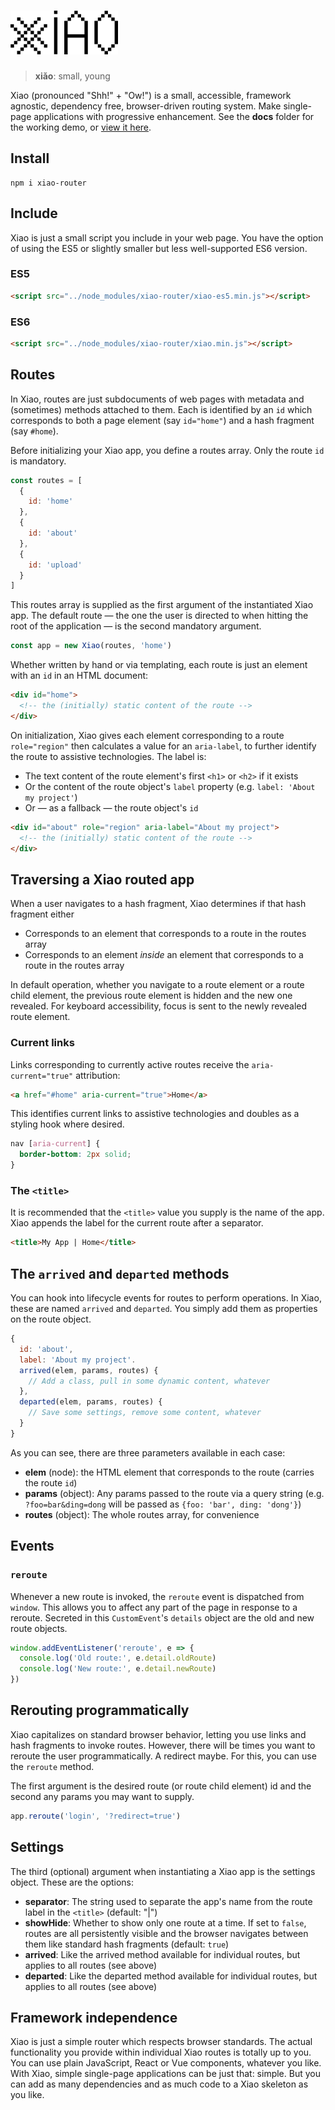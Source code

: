 # ![Xiao](images/xiao.png)

> **xiǎo**: small, young

Xiao (pronounced "Shh!" + "Ow!") is a small, accessible, framework agnostic, dependency free, browser-driven routing system. Make single-page applications with progressive enhancement. See the **docs** folder for the working demo, or <a href="https://heydon.github.io/xiao">view it here</a>.

## Install

```
npm i xiao-router
```

## Include

Xiao is just a small script you include in your web page. You have the option of using the ES5 or slightly smaller but less well-supported ES6 version.

### ES5

```html
<script src="../node_modules/xiao-router/xiao-es5.min.js"></script>
```

### ES6

```html
<script src="../node_modules/xiao-router/xiao.min.js"></script>
```

## Routes

In Xiao, routes are just subdocuments of web pages with metadata and (sometimes) methods attached to them. Each is identified by an `id` which corresponds to both a page element (say `id="home"`) and a hash fragment (say `#home`).

Before initializing your Xiao app, you define a routes array. Only the route `id` is mandatory.

```js
const routes = [
  {
    id: 'home'
  },
  {
    id: 'about'
  },
  {
    id: 'upload'
  }
]
```

This routes array is supplied as the first argument of the instantiated Xiao app. The default route — the one the user is directed to when hitting the root of the application — is the second mandatory argument.

```js
const app = new Xiao(routes, 'home')
```

Whether written by hand or via templating, each route is just an element with an `id` in an HTML document:

```html
<div id="home">
  <!-- the (initially) static content of the route -->
</div>
```

On initialization, Xiao gives each element corresponding to a route `role="region"` then calculates a value for an `aria-label`, to further identify the route to assistive technologies. The label is:

* The text content of the route element's first `<h1>` or `<h2>` if it exists
* Or the content of the route object's `label` property (e.g. `label: 'About my project'`)
* Or — as a fallback — the route object's `id`

```html
<div id="about" role="region" aria-label="About my project">
  <!-- the (initially) static content of the route -->
</div>
```

## Traversing a Xiao routed app

When a user navigates to a hash fragment, Xiao determines if that hash fragment either

* Corresponds to an element that corresponds to a route in the routes array
* Corresponds to an element _inside_ an element that corresponds to a route in the routes array

In default operation, whether you navigate to a route element or a route child element, the previous route element is hidden and the new one revealed. For keyboard accessibility, focus is sent to the newly revealed route element.

### Current links

Links corresponding to currently active routes receive the `aria-current="true"` attribution:

```html
<a href="#home" aria-current="true">Home</a>
```

This identifies current links to assistive technologies and doubles as a styling hook where desired.

```css
nav [aria-current] {
  border-bottom: 2px solid;
}
```

### The `<title>`

It is recommended that the `<title>` value you supply is the name of the app. Xiao appends the label for the current route after a separator.

```html
<title>My App | Home</title>
```

## The `arrived` and `departed` methods

You can hook into lifecycle events for routes to perform operations. In Xiao, these are named `arrived` and `departed`. You simply add them as properties on the route object.

```js
{
  id: 'about',
  label: 'About my project'.
  arrived(elem, params, routes) {
    // Add a class, pull in some dynamic content, whatever
  },
  departed(elem, params, routes) {
    // Save some settings, remove some content, whatever
  }
}
```

As you can see, there are three parameters available in each case:

* **elem** (node): the HTML element that corresponds to the route (carries the route `id`)
* **params** (object): Any params passed to the route via a query string (e.g. `?foo=bar&ding=dong` will be passed as `{foo: 'bar', ding: 'dong'}`)
* **routes** (object): The whole routes array, for convenience

## Events

### `reroute`

Whenever a new route is invoked, the `reroute` event is dispatched from `window`. This allows you to affect any part of the page in response to a reroute. Secreted in this `CustomEvent`'s `details` object are the old and new route objects.

```js
window.addEventListener('reroute', e => {
  console.log('Old route:', e.detail.oldRoute)
  console.log('New route:', e.detail.newRoute)
})
```

## Rerouting programmatically

Xiao capitalizes on standard browser behavior, letting you use links and hash fragments to invoke routes. However, there will be times you want to reroute the user programmatically. A redirect maybe. For this, you can use the `reroute` method.

The first argument is the desired route (or route child element) id and the second any params you may want to supply.

```js
app.reroute('login', '?redirect=true')
```

## Settings

The third (optional) argument when instantiating a Xiao app is the settings object. These are the options:

* **separator**: The string used to separate the app's name from the route label in the `<title>` (default: "|")
* **showHide**: Whether to show only one route at a time. If set to `false`, routes are all persistently visible and the browser navigates between them like standard hash fragments (default: `true`)
* **arrived**: Like the arrived method available for individual routes, but applies to all routes (see above)
* **departed**: Like the departed method available for individual routes, but applies to all routes (see above)

## Framework independence

Xiao is just a simple router which respects browser standards. The actual functionality you provide within individual Xiao routes is totally up to you. You can use plain JavaScript, React or Vue components, whatever you like. With Xiao, simple single-page applications can be just that: simple. But you can add as many dependencies and as much code to a Xiao skeleton as you like.

